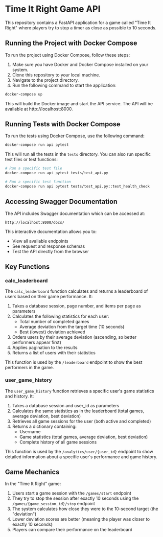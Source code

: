 # Time It Right Game API

This repository contains a FastAPI application for a game called "Time It Right" where players try to stop a timer as close as possible to 10 seconds.

## Running the Project with Docker Compose

To run the project using Docker Compose, follow these steps:

1. Make sure you have Docker and Docker Compose installed on your system.
2. Clone this repository to your local machine.
3. Navigate to the project directory.
4. Run the following command to start the application:

```bash
docker-compose up
```

This will build the Docker image and start the API service. The API will be available at http://localhost:8000.

## Running Tests with Docker Compose

To run the tests using Docker Compose, use the following command:

```bash
docker-compose run api pytest
```

This will run all the tests in the `tests` directory. You can also run specific test files or test functions:

```bash
# Run a specific test file
docker-compose run api pytest tests/test_api.py

# Run a specific test function
docker-compose run api pytest tests/test_api.py::test_health_check
```

## Accessing Swagger Documentation

The API includes Swagger documentation which can be accessed at:

```
http://localhost:8000/docs/
```

This interactive documentation allows you to:
- View all available endpoints
- See request and response schemas
- Test the API directly from the browser

## Key Functions

### calc_leaderboard

The `calc_leaderboard` function calculates and returns a leaderboard of users based on their game performance. It:

1. Takes a database session, page number, and items per page as parameters
2. Calculates the following statistics for each user:
   - Total number of completed games
   - Average deviation from the target time (10 seconds)
   - Best (lowest) deviation achieved
3. Orders users by their average deviation (ascending, so better performers appear first)
4. Applies pagination to the results
5. Returns a list of users with their statistics

This function is used by the `/leaderboard` endpoint to show the best performers in the game.

### user_game_history

The `user_game_history` function retrieves a specific user's game statistics and history. It:

1. Takes a database session and user_id as parameters
2. Calculates the same statistics as in the leaderboard (total games, average deviation, best deviation)
3. Retrieves all game sessions for the user (both active and completed)
4. Returns a dictionary containing:
   - Username
   - Game statistics (total games, average deviation, best deviation)
   - Complete history of all game sessions

This function is used by the `/analytics/user/{user_id}` endpoint to show detailed information about a specific user's performance and game history.

## Game Mechanics

In the "Time It Right" game:
1. Users start a game session with the `/games/start` endpoint
2. They try to stop the session after exactly 10 seconds using the `/games/{game_session_id}/stop` endpoint
3. The system calculates how close they were to the 10-second target (the "deviation")
4. Lower deviation scores are better (meaning the player was closer to exactly 10 seconds)
5. Players can compare their performance on the leaderboard